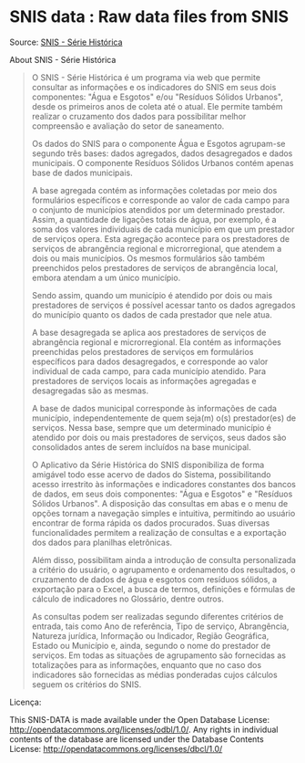 # SNIS data : Raw data files from SNIS

Source: [SNIS - Série Histórica](http://app4.mdr.gov.br/serieHistorica/)

About SNIS - Série Histórica

> O SNIS - Série Histórica é um programa via web que permite consultar as informações e os indicadores do SNIS em seus dois componentes: "Água e Esgotos" e/ou "Resíduos Sólidos Urbanos", desde os primeiros anos de coleta até o atual. Ele permite também realizar o cruzamento dos dados para possibilitar melhor compreensão e avaliação do setor de saneamento.
>
> Os dados do SNIS para o componente Água e Esgotos agrupam-se segundo três bases: dados agregados, dados desagregados e dados municipais. O componente Resíduos Sólidos Urbanos contém apenas base de dados municipais.
>
> A base agregada contém as informações coletadas por meio dos formulários específicos e corresponde ao valor de cada campo para o conjunto de municípios atendidos por um determinado prestador. Assim, a quantidade de ligações totais de água, por exemplo, é a soma dos valores individuais de cada município em que um prestador de serviços opera. Esta agregação acontece para os prestadores de serviços de abrangência regional e microrregional, que atendem a dois ou mais municípios. Os mesmos formulários são também preenchidos pelos prestadores de serviços de abrangência local, embora atendam a um único município.
>
> Sendo assim, quando um município é atendido por dois ou mais prestadores de serviços é possível acessar tanto os dados agregados do município quanto os dados de cada prestador que nele atua.
>
> A base desagregada se aplica aos prestadores de serviços de abrangência regional e microrregional. Ela contém as informações preenchidas pelos prestadores de serviços em formulários específicos para dados desagregados, e corresponde ao valor individual de cada campo, para cada município atendido. Para prestadores de serviços locais as informações agregadas e desagregadas são as mesmas.
>
> A base de dados municipal corresponde às informações de cada município, independentemente de quem seja(m) o(s) prestador(es) de serviços. Nessa base, sempre que um determinado município é atendido por dois ou mais prestadores de serviços, seus dados são consolidados antes de serem incluídos na base municipal.
>
> O Aplicativo da Série Histórica do SNIS disponibiliza de forma amigável todo esse acervo de dados do Sistema, possibilitando acesso irrestrito às informações e indicadores constantes dos bancos de dados, em seus dois componentes: "Água e Esgotos" e "Resíduos Sólidos Urbanos". A disposição das consultas em abas e o menu de opções tornam a navegação simples e intuitiva, permitindo ao usuário encontrar de forma rápida os dados procurados. Suas diversas funcionalidades permitem a realização de consultas e a exportação dos dados para planilhas eletrônicas.
>
> Além disso, possibilitam ainda a introdução de consulta personalizada a critério do usuário, o agrupamento e ordenamento dos resultados, o cruzamento de dados de água e esgotos com resíduos sólidos, a exportação para o Excel, a busca de termos, definições e fórmulas de cálculo de indicadores no Glossário, dentre outros.
>
> As consultas podem ser realizadas segundo diferentes critérios de entrada, tais como Ano de referência, Tipo de serviço, Abrangência, Natureza jurídica, Informação ou Indicador, Região Geográfica, Estado ou Município e, ainda, segundo o nome do prestador de serviços. Em todas as situações de agrupamento são fornecidas as totalizações para as informações, enquanto que no caso dos indicadores são fornecidas as médias ponderadas cujos cálculos seguem os critérios do SNIS.

Licença:

This SNIS-DATA is made available under the Open Database License: http://opendatacommons.org/licenses/odbl/1.0/. Any rights in individual contents of the database are licensed under the Database Contents License: http://opendatacommons.org/licenses/dbcl/1.0/
